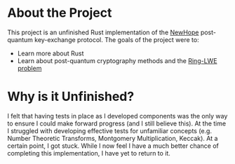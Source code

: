 
# About the Project

This project is an unfinished Rust implementation of the
[NewHope](https://www.newhopecrypto.org/) post-quantum key-exchange protocol.
The goals of the project were to:

- Learn more about Rust
- Learn about post-quantum cryptography methods and the
[Ring-LWE problem](https://en.wikipedia.org/wiki/Ring_learning_with_errors)

# Why is it Unfinished?

I felt that having tests in place as I developed components was the only way
to ensure I could make forward progress (and I still believe this). At the
time I struggled with developing effective tests for unfamiliar concepts (e.g.
Number Theoretic Transforms, Montgomery Multiplication, Keccak). At a certain
point, I got stuck. While I now feel I have a much better chance of
completing this implementation, I have yet to return to it.
